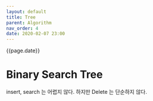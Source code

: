 ```yaml
---
layout: default
title: Tree
parent: Algorithm
nav_order: 4
date: 2020-02-07 23:00
---
```


{{page.date}}

# Binary Search Tree

insert, search 는 어렵지 않다. 하지만 Delete 는 단순하지 않다.